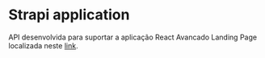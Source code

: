 # Strapi application

API desenvolvida para suportar a aplicação React Avancado Landing Page localizada neste [link](https://github.com/ulrickrfc/react-avancado-landing-page).
